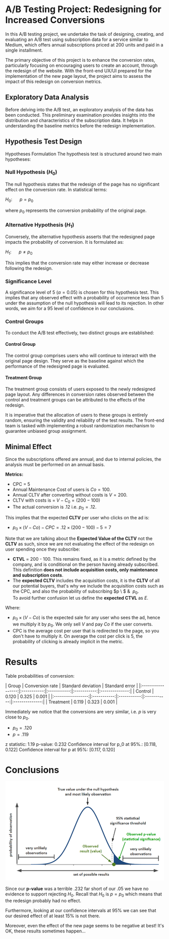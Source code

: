 # A/B Testing Project: Redesigning for Increased Conversions
In this A/B testing project, we undertake the task of designing, creating, and evaluating an A/B test using subscription data for a service similar to Medium, which offers annual subscriptions priced at 200 units and paid in a single installment.

The primary objective of this project is to enhance the conversion rates, particularly focusing on encouraging users to create an account, through the redesign of the website. With the front-end UX/UI prepared for the implementation of the new page layout, the project aims to assess the impact of this redesign on conversion metrics.

## Exploratory Data Analysis
Before delving into the A/B test, an exploratory analysis of the data has been conducted. This preliminary examination provides insights into the distribution and characteristics of the subscription data. It helps in understanding the baseline metrics before the redesign implementation.

## Hypothesis Test Design
Hypotheses Formulation
The hypothesis test is structured around two main hypotheses:

### Null Hypothesis ($H_0$)
The null hypothesis states that the redesign of the page has no significant effect on the conversion rate. In statistical terms:

$H_0: \ \ \ \ \ \ p = p_0$

where $p_0$ represents the conversion probability of the original page.

### Alternative Hypothesis ($H_1$)
Conversely, the alternative hypothesis asserts that the redesigned page impacts the probability of conversion. It is formulated as:

$H_1: \ \ \ \ \ \ p \neq p_0$

This implies that the conversion rate may either increase or decrease following the redesign.

### Significance Level
A significance level of $5%$ ($\alpha = 0.05$) is chosen for this hypothesis test. This implies that any observed effect with a probability of occurrence less than $5%$ under the assumption of the null hypothesis will lead to its rejection. In other words, we aim for a $95%$ level of confidence in our conclusions.

### Control Groups
To conduct the A/B test effectively, two distinct groups are established:

#### Control Group
The control group comprises users who will continue to interact with the original page design. They serve as the baseline against which the performance of the redesigned page is evaluated.

#### Treatment Group
The treatment group consists of users exposed to the newly redesigned page layout. Any differences in conversion rates observed between the control and treatment groups can be attributed to the effects of the redesign.

It is imperative that the allocation of users to these groups is entirely random, ensuring the validity and reliability of the test results. The front-end team is tasked with implementing a robust randomization mechanism to guarantee unbiased group assignment.

## Minimal Effect

Since the subscriptions offered are annual, and due to internal policies, the analysis must be performed on an annual basis. 

**Metrics:**
+ CPC = 5
+ Annual Maintenance Cost of users is $Co = 100$.
+ Annual CLTV after converting without costs is $V = 200$.
+ CLTV with costs is = $V - C_0 = (200-100)$ 
+ The actual conversion is .12 i.e. $p_0=.12$.

This implies that the expected **CLTV** per user who clicks on the ad is:  
+ $p_0 \times (V-Co) - CPC = .12 \times (200-100) - 5 = 7$  

Note that we are talking about the **Expected Value of the CLTV** not the **CLTV** as such, since we are not evaluating the effect of the redesign on user spending once they subscribe:
+ **CTVL** = 200 - 100. This remains fixed, as it is a metric defined by the company, and is conditional on the person having already subscribed. This definition **does not include acquisition costs, only maintenance and subscription costs**. 
+ The **expected CLTV** includes the acquisition costs, it is the **CLTV** of all our potential buyers, that's why we include the acquisition costs such as the CPC, and also the probability of subscribing $p \ \$ & $\ p_0$.  
To avoid further confusion let us define the **expected CTVL** as $E$.

Where:  
+ $p_0 \times (V-Co)$  is the expected sale for any user who sees the ad, hence we multiply it by $p_0$. We only sell $V$ and pay $Co$ if the user converts.
+ CPC is the average cost per user that is redirected to the page, so you don't have to multiply it. On average the cost per click is 5, the probability of clicking is already implicit in the metric.

# Results
Table probabilities of conversion:

|       Group       | Conversion rate |  Standard deviation  |    Standard error   |
|:-----------------:|:-----------:|:-----------:|:-----------:|:--------------:|
|  Control    | 0.120	|   0.325   |   0.001   |
|:-----------------:|:-----------:|:-----------:|:-----------:|:--------------:|
|  Treatment  | 0.119   |   0.323   |  0.001    |	 
	

Immediately we notice that the conversions are very similar, i.e. $p$ is very close to $p_0$.  
+ $p_0=.120$
+ $p=.119$

z statistic: 1.19
p-value: 0.232
Confidence interval for p_0 at 95%.: [0.118, 0.122]
Confidence interval for p at 95%: [0.117, 0.120]

# Conclusions

![Probability of observations](Figures/Figure1.png)

Since our **p-value** was a terrible $.232$ far short of our $.05$ we have no evidence to support rejecting $H_0$. Recall that $H_0$ is $p=p_0$ which means that the redesign probably had no effect.

Furthermore, looking at our confidence intervals at $95$% we can see that our desired effect of at least $15$% is not there.

Moreover, even the effect of the new page seems to be negative at best! It's OK, these results sometimes happen...

